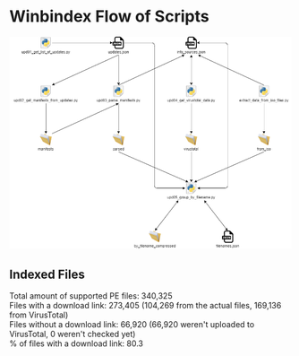 # Winbindex Flow of Scripts

![winbindex-scripts-flow.png](winbindex-scripts-flow.png)

## Indexed Files

<!--FileStats-->
Total amount of supported PE files: 340,325  
Files with a download link: 273,405 (104,269 from the actual files, 169,136 from VirusTotal)  
Files without a download link: 66,920 (66,920 weren't uploaded to VirusTotal, 0 weren't checked yet)  
% of files with a download link: 80.3  
<!--/FileStats-->
